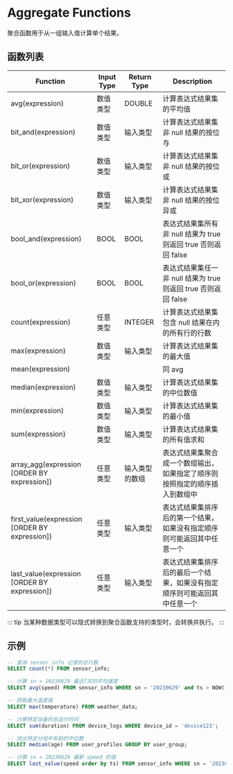 # Aggregate Functions

聚合函数用于从一组输入值计算单个结果。

## 函数列表

| Function          | Input Type                           | Return Type                          | Description                               |
| ----------------- | ------------------------------------ | ------------------------------------ | ------------------------------------------------------------------------------ |
| avg(expression)         | 数值类型 | DOUBLE   | 计算表达式结果集的平均值 |
| bit\_and(expression)    | 数值类型 | 输入类型 | 计算表达式结果集非 null 结果的按位与 |
| bit\_or(expression)     | 数值类型 | 输入类型 | 计算表达式结果集非 null 结果的按位或 |
| bit\_xor(expression)    | 数值类型 | 输入类型 | 计算表达式结果集非 null 结果的按位异或 |
| bool\_and(expression)   | BOOL     | BOOL     | 表达式结果集所有非 null 结果为 true 则返回 true 否则返回 false |
| bool\_or(expression)    | BOOL     | BOOL     | 表达式结果集任一非 null 结果为 true 则返回 true 否则返回 false |
| count(expression)       | 任意类型 | INTEGER  | 计算表达式结果集包含 null 结果在内的所有行的行数 |
| max(expression)         | 数值类型 | 输入类型 | 计算表达式结果集的最大值 |
| mean(expression)        |          |          | 同 avg |
| median(expression)      | 数值类型 | 输入类型 | 计算表达式结果集的中位数值 |
| min(expression)         | 数值类型 | 输入类型 | 计算表达式结果集的最小值 |
| sum(expression)         | 数值类型 | 输入类型 | 计算表达式结果集的所有值求和 |
| array\_agg(expression [ORDER BY expression])    | 任意类型 | 输入类型的数组 | 表达式结果集聚合成一个数组输出，如果指定了顺序则按照指定的顺序插入到数组中 |
| first\_value(expression [ORDER BY expression])  | 任意类型 | 输入类型 | 表达式结果集排序后的第一个结果，如果没有指定顺序则可能返回其中任意一个 |
| last\_value(expression [ORDER BY expression])   | 任意类型 | 输入类型 | 表达式结果集排序后的最后一个结果，如果没有指定顺序则可能返回其中任意一个 |

::: tip
当某种数据类型可以隐式转换到聚合函数支持的类型时，会转换并执行。
:::

## 示例

```SQL
-- 查询 sensor_info 记录的总行数
SELECT count(*) FROM sensor_info;

-- 计算 sn = 20230629 最近7天的平均速度
SELECT avg(speed) FROM sensor_info WHERE sn = '20230629' and ts > NOW() - interval 7 day;

-- 获取最大温度值
SELECT max(temperature) FROM weather_data;

-- 计算特定设备的总运行时间
SELECT sum(duration) FROM device_logs WHERE device_id = 'device123';

-- 找出特定分组中年龄的中位数
SELECT median(age) FROM user_profiles GROUP BY user_group;

-- 计算 sn = 20230629 最新 speed 的值
SELECT last_value(speed order by ts) FROM sensor_info WHERE sn = '20230629' ;
```

